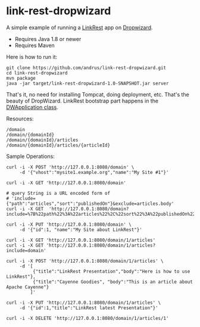 # link-rest-dropwizard

A simple example of running a [LinkRest](http://nhl.github.io/link-rest/) app on [Dropwizard](http://www.dropwizard.io).

* Requires Java 1.8 or newer
* Requires Maven

Here is how to run it:

	git clone https://github.com/andrus/link-rest-dropwizard.git
	cd link-rest-dropwizard
	mvn package
	java -jar target/link-rest-dropwizard-1.0-SNAPSHOT.jar server

That's it, no need for installing Tompcat, doing deployment, etc. That's the beauty of DropWizard. LinkRest bootstrap part happens in the [DWApplication class](https://github.com/andrus/link-rest-dropwizard/blob/master/src/main/java/org/objectstyle/linkrest/cms/DWApplication.java).

Resources:

	/domain
	/domain/{domainId}
	/domain/{domainId}/articles
	/domain/{domainId}/articles/{articleId}

Sample Operations:

    curl -i -X POST 'http://127.0.0.1:8080/domain' \
         -d '{"vhost":"mysite1.example.org","name":"My Site #1"}'
         
    curl -i -X GET 'http://127.0.0.1:8080/domain'
    
    # query String is a URL encoded form of 
    # 'include={"path":"articles","sort":"publishedOn"}&exclude=articles.body'
    curl -i -X GET  'http://127.0.0.1:8080/domain?include=%7B%22path%22%3A%22articles%22%2C%22sort%22%3A%22publishedOn%22%7D&exclude=articles.body'
         
    curl -i -X PUT 'http://127.0.0.1:8080/domain' \
         -d '{"id":1, "name":"My Site about LinkRest"}'

    curl -i -X GET 'http://127.0.0.1:8080/domain/1/articles'
    curl -i -X GET 'http://127.0.0.1:8080/domain/1/articles?include=domain'
    
    curl -i -X POST 'http://127.0.0.1:8080/domain/1/articles' \
         -d '[
              {"title":"LinkRest Presentation","body":"Here is how to use LinkRest"},
              {"title":"Cayenne Goodies", "body":"This is an article about Apache Cayenne"}
             ]'
             
    curl -i -X PUT 'http://127.0.0.1:8080/domain/1/articles' \
         -d '{"id":1,"title":"LinkRest latest Presentation"}'
         
    curl -i -X DELETE 'http://127.0.0.1:8080/domain/1/articles/1'
